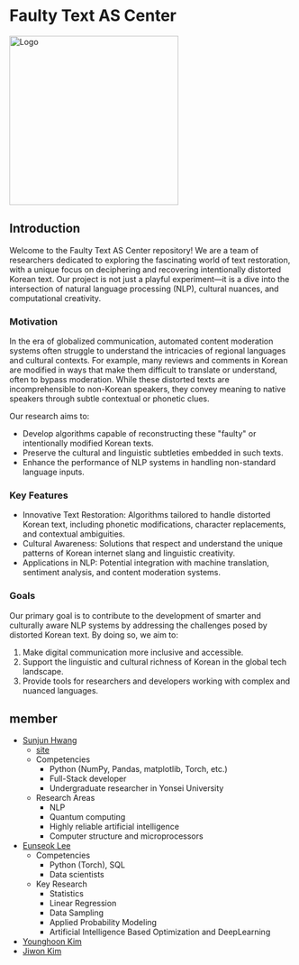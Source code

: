 # Faulty Text AS Center
<img src="https://i.imgur.com/jMHq50m.png" alt="Logo" width=300/>

## Introduction

Welcome to the Faulty Text AS Center repository! We are a team of researchers dedicated to exploring the fascinating world of text restoration, with a unique focus on deciphering and recovering intentionally distorted Korean text. Our project is not just a playful experiment—it is a dive into the intersection of natural language processing (NLP), cultural nuances, and computational creativity.

### Motivation

In the era of globalized communication, automated content moderation systems often struggle to understand the intricacies of regional languages and cultural contexts. For example, many reviews and comments in Korean are modified in ways that make them difficult to translate or understand, often to bypass moderation. While these distorted texts are incomprehensible to non-Korean speakers, they convey meaning to native speakers through subtle contextual or phonetic clues.

Our research aims to:
- Develop algorithms capable of reconstructing these "faulty" or intentionally modified Korean texts.
- Preserve the cultural and linguistic subtleties embedded in such texts.
- Enhance the performance of NLP systems in handling non-standard language inputs.

### Key Features
- Innovative Text Restoration: Algorithms tailored to handle distorted Korean text, including phonetic modifications, character replacements, and contextual ambiguities.
- Cultural Awareness: Solutions that respect and understand the unique patterns of Korean internet slang and linguistic creativity.
- Applications in NLP: Potential integration with machine translation, sentiment analysis, and content moderation systems.

### Goals
Our primary goal is to contribute to the development of smarter and culturally aware NLP systems by addressing the challenges posed by distorted Korean text. By doing so, we aim to:
1. Make digital communication more inclusive and accessible.
2. Support the linguistic and cultural richness of Korean in the global tech landscape.
3. Provide tools for researchers and developers working with complex and nuanced languages.

## member
- [Sunjun Hwang](https://github.com/justinbrianhwang)
  - [site](https://sites.google.com/view/seonjunhwang/home)
  - Competencies
      - Python (NumPy, Pandas, matplotlib, Torch, etc.)
      - Full-Stack developer
      - Undergraduate researcher in Yonsei University
  - Research Areas
      - NLP
      - Quantum computing
      - Highly reliable artificial intelligence
      - Computer structure and microprocessors
- [Eunseok Lee](https://github.com/EunseokLee03)
  - Competencies
    - Python (Torch), SQL
    - Data scientists
  - Key Research
    - Statistics
    - Linear Regression
    - Data Sampling
    - Applied Probability Modeling
    - Artificial Intelligence Based Optimization and DeepLearning
- [Younghoon Kim](https://github.com/hnskyh1103)
- [Jiwon Kim](https://github.com/jwkim246029)

